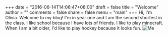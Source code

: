 +++
date = "2016-06-14T14:06:47+08:00"
draft = false
title = "Welcome"
author = ""
comments = false
share = false
menu = "main"
+++
Hi, I'm Olivia. Welcome to my blog!
I'm in year one and I am the second shortest in the class. I like school because I have lots of friends.
I like to play minecraft. When I am a bit older, I'd like to play hockey because it looks fun.
![Me](olivia.jpg)
